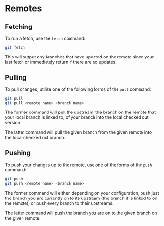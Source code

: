 # Remotes

## Fetching

<!--TODO: Convert to GitHub Desktop instructions-->
To run a fetch, use the `fetch` command:

```bash
git fetch
```

This will output any branches that have updated on the remote since your last
fetch or immediately return if there are no updates.

## Pulling

<!--TODO: Convert to GitHub Desktop instructions-->
To pull changes, utilize one of the following forms of the `pull` command:

```bash
git pull
git pull <remote name> <branch name>
```

The former command will pull the upstream, the branch on the remote that your
local branch is linked to, of your branch into the local checked out version.

The latter command will pull the given branch from the given remote into the local
checked out branch.

## Pushing

<!--TODO: Convert to GitHub Desktop instructions-->
To push your changes up to the remote, use one of the forms of the `push` command:

```bash
git push
git push <remote name> <branch name>
```

The former command will either, depending on your configuration, push just the
branch you are currently on to its upstream (the branch it is linked to on the
remote), or push every branch to their upstreams.

The latter command will push the branch you are on to the given branch on the
given remote.
